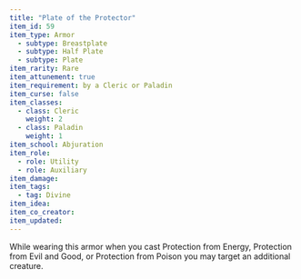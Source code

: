 ```yaml
---
title: "Plate of the Protector"
item_id: 59
item_type: Armor
  - subtype: Breastplate
  - subtype: Half Plate
  - subtype: Plate
item_rarity: Rare
item_attunement: true
item_requirement: by a Cleric or Paladin
item_curse: false
item_classes:
  - class: Cleric
    weight: 2
  - class: Paladin
    weight: 1
item_school: Abjuration
item_role:
  - role: Utility
  - role: Auxiliary
item_damage:
item_tags:
  - tag: Divine
item_idea:
item_co_creator:
item_updated:
---
```


While wearing this armor when you cast <magic-spell>Protection from Energy</magic-spell>, <magic-spell>Protection from Evil and Good</magic-spell>, or <magic-spell>Protection from Poison</magic-spell> you may target an additional creature.
